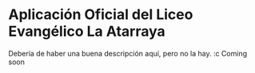 # Aplicación Oficial del Liceo Evangélico La Atarraya

Debería de haber una buena descripción aquí, pero no la hay. :c
Coming soon
